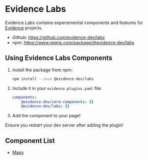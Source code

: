 # Evidence Labs

Evidence Labs contains experiemental components and features for [Evidence](https://evidence.dev) projects.
- Github: https://github.com/evidence-dev/labs
- npm: https://www.npmjs.com/package/@evidence-dev/labs

## Using Evidence Labs Components

1. Install the package from npm:
    ```bash
    npm install --save @evidence-dev/labs
    ```
2. Include it in your `evidence.plugins.yaml` file:

    ```yaml 
    components:
        @evidence-dev/core-components: {}
        @evidence-dev/labs: {}
    ```
3. Add the component to your page!

<Alert status=info>
Ensure you restart your dev server after adding the plugin!
</Alert>



## Component List

- [Maps](/maps)